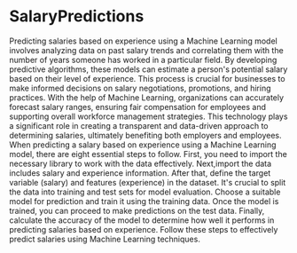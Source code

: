 # SalaryPredictions
Predicting salaries based on experience using a Machine Learning model involves analyzing data on past salary trends and correlating them with the number of years someone has worked in a particular field. By developing predictive algorithms, these models can estimate a person's potential salary based on their level of experience. This process is crucial for businesses to make informed decisions on salary negotiations, promotions, and hiring practices. With the help of Machine Learning, organizations can accurately forecast salary ranges, ensuring fair compensation for employees and supporting overall workforce management strategies. This technology plays a significant role in creating a transparent and data-driven approach to determining salaries, ultimately benefiting both employers and employees. When predicting a salary based on experience using a Machine Learning model, there are eight essential steps to follow. First, you need to import the necessary library to work with the data effectively. Next,import the data includes salary and experience information. After that, define the target variable (salary) and features (experience) in the dataset. It's crucial to split the data into training and test sets for model evaluation. Choose a suitable model for prediction and train it using the training data. Once the model is trained, you can proceed to make predictions on the test data. Finally, calculate the accuracy of the model to determine how well it performs in predicting salaries based on experience. Follow these steps to effectively predict salaries using Machine Learning techniques.
